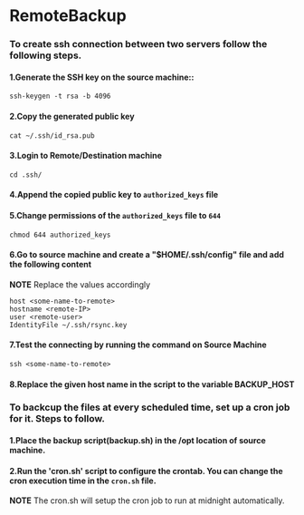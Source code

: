 # RemoteBackup

### To create ssh connection between two servers follow the following steps. 

#### 1.Generate the SSH key on the source machine::
`ssh-keygen -t rsa -b 4096`

#### 2.Copy the generated public key
`cat ~/.ssh/id_rsa.pub`

#### 3.Login to Remote/Destination machine
`cd .ssh/`

#### 4.Append the copied public key to `authorized_keys` file

#### 5.Change permissions of the `authorized_keys` file to `644`
`chmod 644 authorized_keys`

#### 6.Go to source machine and create a "$HOME/.ssh/config" file and add the following content
**NOTE** Replace the values accordingly

```
host <some-name-to-remote>
hostname <remote-IP>
user <remote-user>
IdentityFile ~/.ssh/rsync.key
```

#### 7.Test the connecting by running the command on Source Machine
`ssh <some-name-to-remote>`

#### 8.Replace the given host name in the script to the variable BACKUP_HOST


### To backcup the files at every scheduled time, set up a cron job for it. Steps to follow.

#### 1.Place the backup script(backup.sh) in the /opt location of source machine.

#### 2.Run the 'cron.sh' script to configure the crontab. You can change the cron execution time in the `cron.sh` file.
**NOTE** The cron.sh will setup the cron job to run at midnight automatically.

